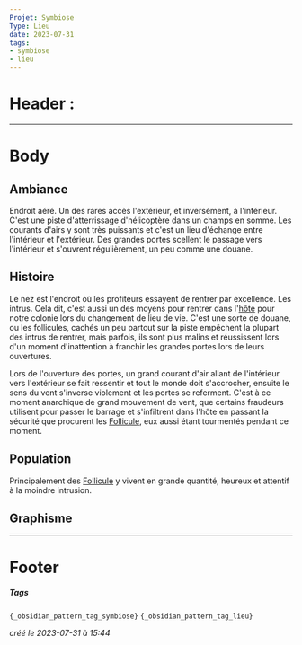 ```yaml
---
Projet: Symbiose
Type: Lieu
date: 2023-07-31
tags:
- symbiose
- lieu
---
```

   
# Header :   
   
   
-------------------------------------------------------------------------------   
# Body   
   
## Ambiance   
   
Endroit aéré. Un des rares accès l'extérieur, et inversément, à l'intérieur. C'est une piste d'atterrissage d'hélicoptère dans un champs en somme. Les courants d'airs y sont très puissants et c'est un lieu d'échange entre l'intérieur et l'extérieur. Des grandes portes scellent le passage vers l'intérieur et s'ouvrent régulièrement, un peu comme une douane.   
   
## Histoire   
   
Le nez est l'endroit où les profiteurs essayent de rentrer par excellence. Les intrus. Cela dit, c'est aussi un des moyens pour rentrer dans l'[hôte](/not_created.md) pour notre colonie lors du changement de lieu de vie. C'est une sorte de douane, ou les follicules, cachés un peu partout sur la piste empêchent la plupart des intrus de rentrer, mais parfois, ils sont plus malins et réussissent lors d'un moment d'inattention à franchir les grandes portes lors de leurs ouvertures.     
   
Lors de l'ouverture des portes, un grand courant d'air allant de l'intérieur vers l'extérieur se fait ressentir et tout le monde doit s'accrocher, ensuite le sens du vent s'inverse violement et les portes se referment. C'est à ce moment anarchique de grand mouvement de vent, que certains fraudeurs utilisent pour passer le barrage et s'infiltrent dans l'hôte en passant la sécurité que procurent les [Follicule](../../../../../Cr%C3%A9ations/Symbiose/GameDesign/Sc%C3%A9nario/Personnages/Follicule.md), eux aussi étant tourmentés pendant ce moment.   
   
## Population   
   
Principalement des [Follicule](../../../../../Cr%C3%A9ations/Symbiose/GameDesign/Sc%C3%A9nario/Personnages/Follicule.md) y vivent en grande quantité, heureux et attentif à la moindre intrusion.   
   
## Graphisme   
   
   
---------------------------------------------------------------------------   
# Footer   
   
##### Tags   
`{_obsidian_pattern_tag_symbiose}` `{_obsidian_pattern_tag_lieu}`   
   
*créé le 2023-07-31 à 15:44*